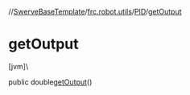 //[SwerveBaseTemplate](../../../index.md)/[frc.robot.utils](../index.md)/[PID](index.md)/[getOutput](get-output.md)

# getOutput

[jvm]\

public double[getOutput](get-output.md)()
